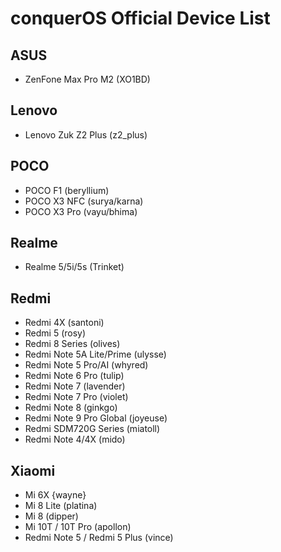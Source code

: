 # conquerOS Official Device List

## ASUS
- ZenFone Max Pro M2 (XO1BD)

## Lenovo
- Lenovo Zuk Z2 Plus (z2_plus)

## POCO
- POCO F1 (beryllium)
- POCO X3 NFC (surya/karna)
- POCO X3 Pro (vayu/bhima)

## Realme
- Realme 5/5i/5s (Trinket)

## Redmi
- Redmi 4X (santoni)
- Redmi 5 (rosy)
- Redmi 8 Series (olives)
- Redmi Note 5A Lite/Prime (ulysse)
- Redmi Note 5 Pro/AI (whyred)
- Redmi Note 6 Pro (tulip)
- Redmi Note 7 (lavender)
- Redmi Note 7 Pro (violet)
- Redmi Note 8 (ginkgo)
- Redmi Note 9 Pro Global (joyeuse)
- Redmi SDM720G Series (miatoll)
- Redmi Note 4/4X (mido)

## Xiaomi
- Mi 6X {wayne}
- Mi 8 Lite (platina)
- Mi 8 (dipper)
- Mi 10T / 10T Pro (apollon)
- Redmi Note 5 / Redmi 5 Plus (vince)
